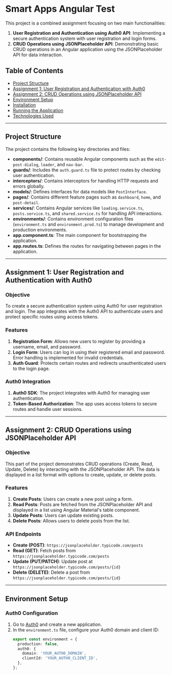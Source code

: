 # Smart Apps Angular Test

This project is a combined assignment focusing on two main functionalities:
1. **User Registration and Authentication using Auth0 API**: Implementing a secure authentication system with user registration and login forms.
2. **CRUD Operations using JSONPlaceholder API**: Demonstrating basic CRUD operations in an Angular application using the JSONPlaceholder API for data interaction.

## Table of Contents
- [Project Structure](#project-structure)
- [Assignment 1: User Registration and Authentication with Auth0](#assignment-1-user-registration-and-authentication-with-auth0)
- [Assignment 2: CRUD Operations using JSONPlaceholder API](#assignment-2-crud-operations-using-jsonplaceholder-api)
- [Environment Setup](#environment-setup)
- [Installation](#installation)
- [Running the Application](#running-the-application)
- [Technologies Used](#technologies-used)

---

## Project Structure

The project contains the following key directories and files:

- **components/**: Contains reusable Angular components such as the `edit-post-dialog`, `loader`, and `nav-bar`.
- **guards/**: Includes the `auth.guard.ts` file to protect routes by checking user authentication.
- **interceptors/**: Contains interceptors for handling HTTP requests and errors globally.
- **models/**: Defines interfaces for data models like `PostInterface`.
- **pages/**: Contains different feature pages such as `dashboard`, `home`, and `post-detail`.
- **services/**: Contains Angular services like `loading.service.ts`, `posts.service.ts`, and `shared.service.ts` for handling API interactions.
- **environments/**: Contains environment configuration files (`environment.ts` and `environment.prod.ts`) to manage development and production environments.
- **app.component.ts**: The main component for bootstrapping the application.
- **app.routes.ts**: Defines the routes for navigating between pages in the application.

---

## Assignment 1: User Registration and Authentication with Auth0

### Objective
To create a secure authentication system using Auth0 for user registration and login. The app integrates with the Auth0 API to authenticate users and protect specific routes using access tokens.

### Features
1. **Registration Form**: Allows new users to register by providing a username, email, and password.
2. **Login Form**: Users can log in using their registered email and password. Error handling is implemented for invalid credentials.
3. **Auth Guard**: Protects certain routes and redirects unauthenticated users to the login page.

### Auth0 Integration
1. **Auth0 SDK**: The project integrates with Auth0 for managing user authentication.
2. **Token-Based Authorization**: The app uses access tokens to secure routes and handle user sessions.

---

## Assignment 2: CRUD Operations using JSONPlaceholder API

### Objective
This part of the project demonstrates CRUD operations (Create, Read, Update, Delete) by interacting with the JSONPlaceholder API. The data is displayed in a list format with options to create, update, or delete posts.

### Features
1. **Create Posts**: Users can create a new post using a form.
2. **Read Posts**: Posts are fetched from the JSONPlaceholder API and displayed in a list using Angular Material's table component.
3. **Update Posts**: Users can update existing posts.
4. **Delete Posts**: Allows users to delete posts from the list.

### API Endpoints
- **Create (POST)**: `https://jsonplaceholder.typicode.com/posts`
- **Read (GET)**: Fetch posts from `https://jsonplaceholder.typicode.com/posts`
- **Update (PUT/PATCH)**: Update post at `https://jsonplaceholder.typicode.com/posts/{id}`
- **Delete (DELETE)**: Delete a post from `https://jsonplaceholder.typicode.com/posts/{id}`

---

## Environment Setup

### Auth0 Configuration
1. Go to [Auth0](https://auth0.com) and create a new application.
2. In the `environment.ts` file, configure your Auth0 domain and client ID:
   ```typescript
   export const environment = {
     production: false,
     auth0: {
       domain: 'YOUR_AUTH0_DOMAIN',
       clientId: 'YOUR_AUTH0_CLIENT_ID',
     },
   };
